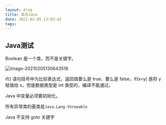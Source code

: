 ```yaml
---
layout: drag
title: 菜鸟Java
date: 2021-02-05 13:03:42
tags:
---
```


## Java测试

Boolean 是一个类，而不是关键字。

![image-20210205130643518](http://cdn.oeong.com/niu20210205130657.png)

if() 语句括号中为比较表达式，返回值要么是 true，要么是 false，if(x=y) 是将 y 赋值给 x，但是数据类型是 int 类型的，编译不能通过。

Java 中变量必须要初始化。

所有异常类的基类是`Java.Lang.throwable`

Java 不支持 goto 关键字